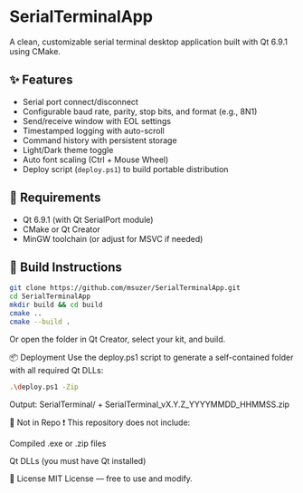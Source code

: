 # SerialTerminalApp

A clean, customizable serial terminal desktop application built with Qt 6.9.1 using CMake.

## ✨ Features

- Serial port connect/disconnect
- Configurable baud rate, parity, stop bits, and format (e.g., 8N1)
- Send/receive window with EOL settings
- Timestamped logging with auto-scroll
- Command history with persistent storage
- Light/Dark theme toggle
- Auto font scaling (Ctrl + Mouse Wheel)
- Deploy script (`deploy.ps1`) to build portable distribution

## 🔧 Requirements

- Qt 6.9.1 (with Qt SerialPort module)
- CMake or Qt Creator
- MinGW toolchain (or adjust for MSVC if needed)

## 🚀 Build Instructions

```bash
git clone https://github.com/msuzer/SerialTerminalApp.git
cd SerialTerminalApp
mkdir build && cd build
cmake ..
cmake --build .
```

Or open the folder in Qt Creator, select your kit, and build.

📦 Deployment
Use the deploy.ps1 script to generate a self-contained folder with all required Qt DLLs:

```bash
.\deploy.ps1 -Zip
```

Output: SerialTerminal/ + SerialTerminal_vX.Y.Z_YYYYMMDD_HHMMSS.zip

📁 Not in Repo
❗ This repository does not include:

Compiled .exe or .zip files

Qt DLLs (you must have Qt installed)

📜 License
MIT License — free to use and modify.